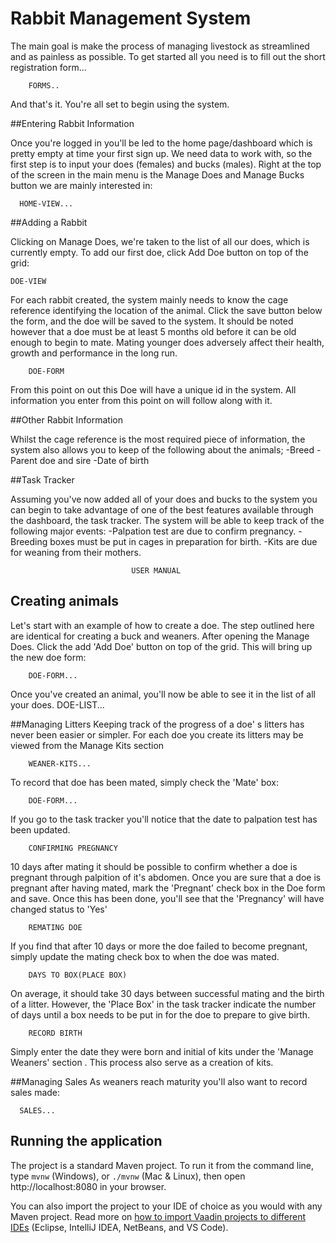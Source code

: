 # Rabbit Management System

The main goal is make the process of managing livestock as streamlined and as painless as possible. To get started all 
you need is to fill out the short registration form...

        FORMS..
And that's it. You're all set to begin using the system.

##Entering Rabbit Information

Once you're logged in you'll be led to the home page/dashboard which is pretty empty at time your first sign up. We need
data to work with, so the first step is to input your does (females) and bucks (males). Right at the top of the screen 
in the main menu is the Manage Does and Manage Bucks button we are mainly interested in:

      HOME-VIEW...

##Adding a Rabbit

Clicking on Manage Does, we're taken to the list of all our does, which is currently empty. To add our first doe, click 
Add Doe button on top of the grid:

    DOE-VIEW

For each rabbit created, the system mainly needs to know the cage reference identifying the location of the animal. 
Click the save button below the form, and the doe will be saved to the system.
It should be noted however that a doe must be at least 5 months old before it can be old enough to begin to mate. Mating
younger does adversely affect their health, growth and performance in the long run.

        DOE-FORM

From this point on out this Doe will have a unique id in the system. All information you enter from this point on will
follow along with it.

##Other Rabbit Information

Whilst the cage reference is the most required piece of information, the system also allows you to keep of the following
about the animals;
-Breed
-Parent doe and sire
-Date of birth

##Task Tracker

Assuming you've now added all of your does and bucks to the system you can begin to take advantage of one of the best 
features available through the dashboard, the task tracker.
The system will be able to keep track of the following major events:
-Palpation test are due to confirm pregnancy.
-Breeding boxes must be put in cages in preparation for birth.
-Kits are due for weaning from their mothers.

                               USER MANUAL
## Creating animals
Let's start with an example of how to create a doe. The step outlined here are identical for creating a buck and 
weaners.
After opening the Manage Does. Click the add 'Add Doe' button on top of the grid. This will bring up the new doe form:

        DOE-FORM...
Once you've created an animal, you'll now be able to see it in the list of all your does.
        DOE-LIST...
        
##Managing Litters
Keeping track of the progress of a doe' s litters has never been easier or simpler. For each doe you create its litters
may be viewed from the Manage Kits section

        WEANER-KITS...
To record that doe has been mated, simply check the 'Mate' box:

        DOE-FORM...
If you go to the task tracker you'll notice that the date to palpation test has been updated.

        CONFIRMING PREGNANCY
10 days after mating it should be possible to confirm whether a doe is pregnant through 
palpition of it's abdomen. Once you are sure that a doe is pregnant after having mated,
mark the 'Pregnant' check box in the Doe form and save. Once this has been done, you'll see
that the 'Pregnancy' will have changed status to 'Yes'

        REMATING DOE
If you find that after 10 days or more the doe failed to become pregnant, simply update the
mating check box to when the doe was mated.

        DAYS TO BOX(PLACE BOX)
On average, it should take 30 days between successful mating and the birth of a litter. 
However, the 'Place Box' in the task tracker indicate the number of days until a box needs
to be put in for the doe to prepare to give birth.

        RECORD BIRTH
Simply enter the date they were born and initial of kits under the 'Manage Weaners' section
. This process also serve as a creation of kits.

##Managing Sales
As weaners reach maturity you'll also want to record sales made:

      SALES...

## Running the application

The project is a standard Maven project. To run it from the command line,
type `mvnw` (Windows), or `./mvnw` (Mac & Linux), then open
http://localhost:8080 in your browser.

You can also import the project to your IDE of choice as you would with any
Maven project. Read more on [how to import Vaadin projects to different 
IDEs](https://vaadin.com/docs/latest/guide/step-by-step/importing) (Eclipse, IntelliJ IDEA, NetBeans, and VS Code).




